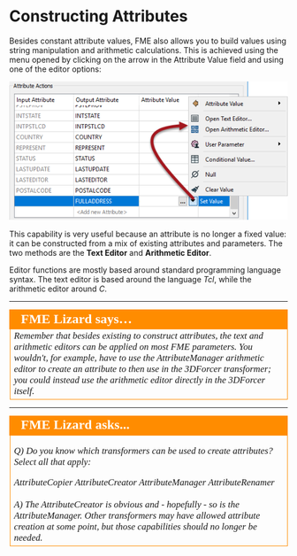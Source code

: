 <!--This section is (mostly) a copy of part of the basic manual, used here just as a reminder-->

# Constructing Attributes #
Besides constant attribute values, FME also allows you to build values using string manipulation and arithmetic calculations. This is achieved using the menu opened by clicking on the arrow in the Attribute Value field and using one of the editor options:

![](./Images/Img1.001.AttributeManagerSetMenu.png)

This capability is very useful because an attribute is no longer a fixed value: it can be constructed from a mix of existing attributes and parameters. The two methods are the **Text Editor** and **Arithmetic Editor**.

Editor functions are mostly based around standard programming language syntax. The text editor is based around the language *Tcl*, while the arithmetic editor around *C*.

---

<table style="border-spacing: 0px">
<tr>
<td style="vertical-align:middle;background-color:darkorange;border: 2px solid darkorange">
<i class="fa fa-quote-left fa-lg fa-pull-left fa-fw" style="color:white;padding-right: 12px;vertical-align:text-top"></i>
<span style="color:white;font-size:x-large;font-weight: bold;font-family:serif">FME Lizard says…</span>
</td>
</tr>

<tr>
<td style="border: 1px solid darkorange">
<span style="font-family:serif; font-style:italic; font-size:larger">
Remember that besides existing to construct attributes, the text and arithmetic editors can be applied on most FME parameters. You wouldn't, for example, have to use the AttributeManager arithmetic editor to create an attribute to then use in the 3DForcer transformer; you could instead use the arithmetic editor directly in the 3DForcer itself.</span>
</td>
</tr>
</table>

---

<!--Person X Says Section-->

<table style="border-spacing: 0px">
<tr>
<td style="vertical-align:middle;background-color:darkorange;border: 2px solid darkorange">
<i class="fa fa-quote-left fa-lg fa-pull-left fa-fw" style="color:white;padding-right: 12px;vertical-align:text-top"></i>
<span style="color:white;font-size:x-large;font-weight: bold;font-family:serif">FME Lizard asks...</span>
</td>
</tr>

<tr>
<td style="border: 1px solid darkorange">
<span style="font-family:serif; font-style:italic; font-size:larger">

<quiz name="">
  <question multiple>
    <p>
      Q) Do you know which transformers can be used to create attributes? Select all that apply:
    </p>
    <answer>AttributeCopier</answer>
    <answer correct>AttributeCreator</answer>
    <answer correct>AttributeManager</answer>
    <answer>AttributeRenamer</answer>
    <br><br><explanation>A) The AttributeCreator is obvious and - hopefully - so is the AttributeManager. Other transformers may have allowed attribute creation at some point, but those capabilities should no longer be needed.</explanation>
  </question>
</quiz>

</span>
</td>
</tr>
</table>

